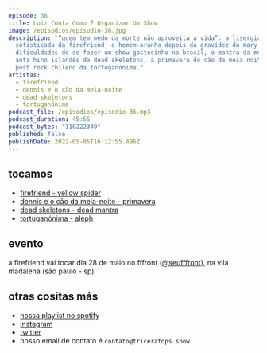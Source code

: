 ```yaml
---
episode: 36
title: Luiz Conta Como É Organizar Um Show
image: /episodios/episodio-36.jpg
description: "“quem tem medo da morte não aproveita a vida”: a lisergia
  sofisticada da firefriend, o homem-aranha depois da gravidez da mary jane, as
  dificuldades de se fazer um show gostosinho no brasil, o mantra da morte e o
  anti hino islandês da dead skeletons, a primavera do cão da meia noite, e o
  post rock chileno da tortuganónima."
artistas:
  - firefriend
  - dennis e o cão da meia-noite
  - dead skeletons
  - tortuganónima
podcast_file: /episodios/episodio-36.mp3
podcast_duration: 45:55
podcast_bytes: "110222349"
published: false
publishDate: 2022-05-05T16:12:55.496Z
---
```

## tocamos
* [firefriend - yellow spider](https://www.youtube.com/watch?v=4MQaoFlNH7A)
* [dennis e o cão da meia-noite - primavera](https://www.youtube.com/watch?v=kUU7FZfFI2g)
* [dead skeletons - dead mantra](https://www.youtube.com/watch?v=CsyrOGRxF0E)
* [tortuganónima - aleph](https://www.youtube.com/watch?v=MZss2FQ5bhA)

## evento
a firefriend vai tocar dia 28 de maio no fffront ([@seufffront](https://www.instagram.com/seufffront/)), na vila madalena (são paulo - sp)

## otras cositas más
* [nossa playlist no spotify](https://open.spotify.com/playlist/0UiztKuga6LmTAxWTsUQdw?si=fb96026bc1994d90)
* [instagram](https://www.instagram.com/triceratops.show/)
* [twitter](https://twitter.com/TriceratopsShow/)
* nosso email de contato é `contato@triceratops.show`
